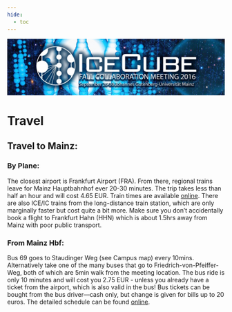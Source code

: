 ```yaml
---
hide:
  - toc
---
```


![2016 Fall Collaboration Meeting](Mainz_header.jpg)


# Travel


## Travel to Mainz:

### By Plane:

The closest airport is Frankfurt Airport (FRA). From there, regional trains leave for Mainz Hauptbahnhof ever 20-30 minutes. The trip takes less than half an hour and will cost 4.65 EUR. Train times are available [online](http://www.rmv.de/en/). There are also ICE/IC trains from the long-distance train station, which are only marginally faster but cost quite a bit more. 
Make sure you don’t accidentally book a flight to Frankfurt Hahn (HHN) which is about 1.5hrs away from Mainz with poor public transport.
 
### From Mainz Hbf:

Bus 69 goes to Staudinger Weg (see Campus map) every 10mins. Alternatively take one of the many buses that go to Friedrich-von-Pfeiffer-Weg, both of which are 5min walk from the meeting location. The bus ride is only 10 minutes and will cost you 2.75 EUR - unless you already have a ticket from the airport, which is also valid in the bus! Bus tickets can be bought from the bus driver—cash only, but change is given for bills up to 20 euros. The detailed schedule can be found [online](http://www.rmv.de/en/). 